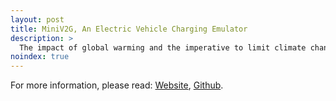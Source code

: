 ```yaml
---
layout: post
title: MiniV2G, An Electric Vehicle Charging Emulator
description: >
  The impact of global warming and the imperative to limit climate change have stimulated the need to develop new solutions based on renewable energy sources. One of the emerging trends in this endeavor are the Electric Vehicles (EVs), which use electricity instead of traditional fossil fuels as a power source, relying on the Vehicle-to-Grid (V2G) paradigm. The novelty of such a paradigm requires careful analysis to avoid malicious attempts. An attacker can exploit several surfaces, such as the remote connection between the Distribution Grid and Charging Supply or the authentication system between the charging Supply Equipment and the Electric Vehicles. However, V2G architecture's high cost and complexity in implementation can restrain this field's research capability.
noindex: true
---
```

For more information, please read: [Website], [Github].

[Website]: https://spritz.math.unipd.it/projects/MiniV2G/
[Github]: https://github.com/donadelden/miniV2G